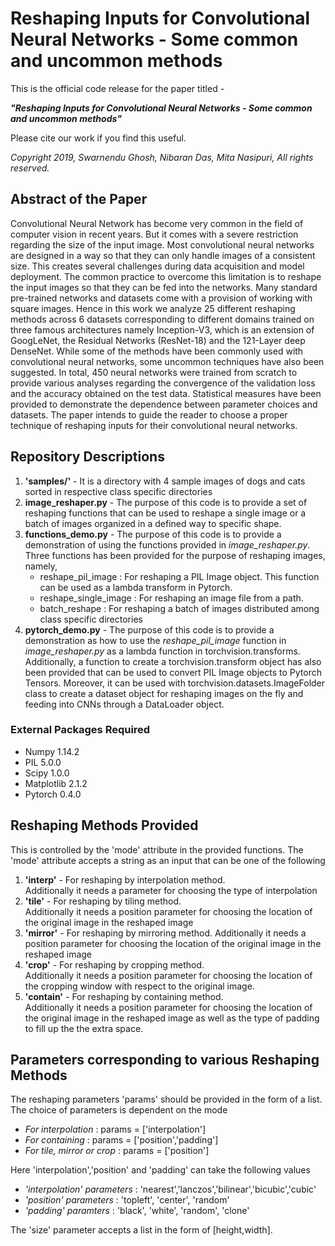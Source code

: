 # Reshaping Inputs for Convolutional Neural Networks - Some common and uncommon methods

This is the official code release for the paper titled -

**_"Reshaping Inputs for Convolutional Neural Networks - Some common and uncommon methods"_**

Please cite our work if you find this useful.

*Copyright 2019, Swarnendu Ghosh, Nibaran Das, Mita Nasipuri, All rights reserved.*

## Abstract of the Paper
Convolutional Neural Network has become very common in the field of computer vision in recent years. But it comes with a severe restriction regarding the size of the input image. Most convolutional neural networks are designed in a way so that they can only handle images of a consistent size. This creates several challenges during data acquisition and model deployment. The common practice to overcome this limitation is to reshape the input images so that they can be fed into the networks. Many standard pre-trained networks and datasets come with a provision of working with square images. Hence in this work we analyze 25 different reshaping methods across 6 datasets corresponding to different domains trained on three famous architectures namely Inception-V3, which is an extension of GoogLeNet, the Residual Networks (ResNet-18) and the 121-Layer deep DenseNet. While some of the methods have been commonly used with convolutional neural networks, some uncommon techniques have also been suggested. In total, 450 neural networks were trained from scratch to provide various analyses regarding the convergence of the validation loss and the accuracy obtained on the test data. Statistical measures have been provided to demonstrate the dependence between parameter choices and datasets. The paper intends to guide the reader to choose a proper technique of reshaping inputs for their convolutional neural networks.

## Repository Descriptions
1. **'samples/'** - It is a directory with 4 sample images of dogs and cats sorted in respective class specific directories  
2. **image_reshaper.py** - The purpose of this code is to provide a set of reshaping functions that can be used to 
   reshape a single image or a batch of images organized in a defined way to specific shape.  
3. **functions_demo.py** - The purpose of this code is to  provide a demonstration of using the functions provided 
   in *image_reshaper.py*.  
   Three functions has been provided for the purpose of reshaping images, namely,    
   * reshape_pil_image : For reshaping a PIL Image object. This function can be used as a lambda transform in Pytorch.
   * reshape_single_image : For reshaping an image file from a path.
   * batch_reshape : For reshaping a batch of images distributed among class specific directories
4. **pytorch_demo.py** - The purpose of this code is to  provide a demonstration as how to use the *reshape_pil_image* function in *image_reshaper.py* as a lambda function in torchvision.transforms. Additionally, a function to create a  torchvision.transform object has also been provided that can be used to convert PIL Image objects to Pytorch Tensors. Moreover, it can be used with torchvision.datasets.ImageFolder class to create a dataset object for reshaping images on the fly and feeding into CNNs through a DataLoader object.

### External Packages Required
* Numpy 1.14.2
* PIL 5.0.0
* Scipy 1.0.0
* Matplotlib 2.1.2
* Pytorch 0.4.0

## Reshaping Methods Provided
This is controlled by the 'mode' attribute in the provided functions. The 'mode' attribute accepts a string as an input that can be one of the following
1. **'interp'**  - For reshaping by interpolation method.               
                   Additionally it needs a parameter for choosing the type of interpolation
2. **'tile'**    - For reshaping by tiling method.  
                   Additionally it needs a position parameter for choosing the location of the original image in the reshaped image
3. **'mirror'**  - For reshaping by mirroring method.
                   Additionally it needs a position parameter for choosing the location of the original image in the reshaped image
4. **'crop'**    - For reshaping by cropping method.  
                   Additionally it needs a position parameter for choosing the location of the cropping window with respect to the original image.
5. **'contain'** - For reshaping by containing method.  
                   Additionally it needs a position parameter for choosing the location of the original image in the reshaped image as well as the type of padding to fill up the the extra space.
## Parameters corresponding to various Reshaping Methods
The reshaping parameters 'params' should be provided in the form of a list.  
The choice of parameters is dependent on the mode

 * *For interpolation*        : params = \['interpolation'\]
 * *For containing*           : params = \['position','padding'\]
 * *For tile, mirror or crop* : params = \['position'\]
 
 Here 'interpolation','position' and 'padding' can take the following values  
 
 * *'interpolation' parameters* : 'nearest','lanczos','bilinear','bicubic','cubic'
 * *'position' parameters*      : 'topleft', 'center', 'random'
 * *'padding' paramters*        : 'black', 'white', 'random', 'clone'

The 'size' parameter accepts a list in the form of \[height,width\].

